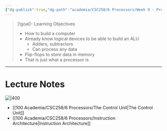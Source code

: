 ```yaml
---
{"dg-publish":true,"dg-path":"academia/CSC258/6 Processors/Week 9 - Processor Components.md","permalink":"/academia/csc-258/6-processors/week-9-processor-components/","tags":["cs","lecture","note","university"],"created":"2025-03-11T19:56:30.468-04:00","updated":"2025-03-11T19:57:12.890-04:00"}
---
```



> [!goal]- Learning Objectives
> - How to build a computer
> - Already know logical devices to be able to build an ALU
>     - Adders, subtractors
>     - Can process any data
> - Flip-flops to store data in memory
> - That is just what a processor is

---

# Lecture Notes

![|400](https://i.imgur.com/82C1JnT.png)

- [[100 Academia/CSC258/6 Processors/The Control Unit\|The Control Unit]]
- [[100 Academia/CSC258/6 Processors/Instruction Architecture\|Instruction Architecture]]
